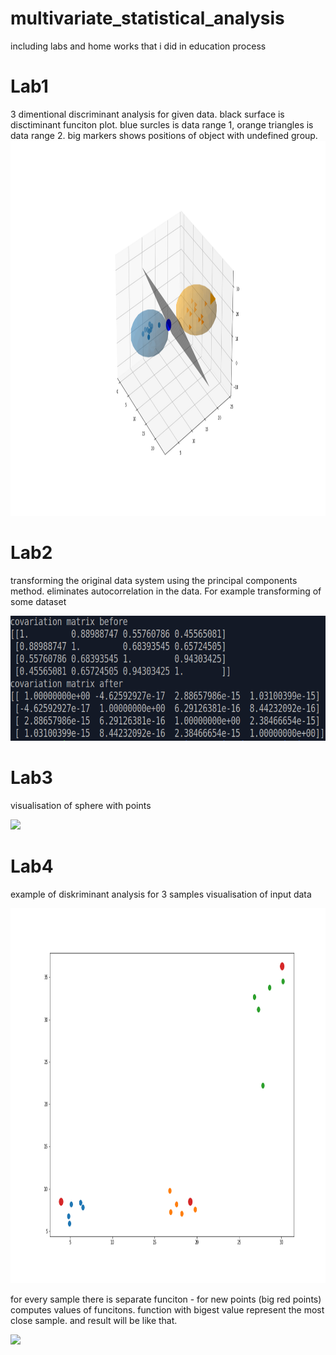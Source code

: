 # multivariate_statistical_analysis
including labs and home works that i did in education process

# Lab1
3 dimentional discriminant analysis for given data.
black surface is disctiminant funciton plot.
blue surcles is data range 1, orange triangles is data range 2.
big markers shows positions of object with undefined group.
<img src = "https://github.com/Dranikf/multivariate_statistical_analysis/blob/main/lab1/result_plot.png" height = "600">

# Lab2
transforming the original data system using the principal components method. 
eliminates autocorrelation in the data. For example transforming of some dataset

<img src = "https://github.com/Dranikf/multivariate_statistical_analysis/blob/main/lab2/result.png" height = "200">

# Lab3
visualisation of sphere with points

<img src = "hhttps://github.com/Dranikf/multivariate_statistical_analysis/blob/main/lab3/result.png" height = "200">

# Lab4
example of diskriminant analysis for 3 samples
visualisation of input data

<img src = "https://github.com/Dranikf/multivariate_statistical_analysis/blob/main/lab4/hello.png" height = "600">

for every sample there is separate funciton - for new points (big red points) computes values of funcitons. function with bigest value represent the most close sample.
and result will be like that. 

<img src = "hhttps://github.com/Dranikf/multivariate_statistical_analysis/blob/main/lab4/result.png" height = "200">
